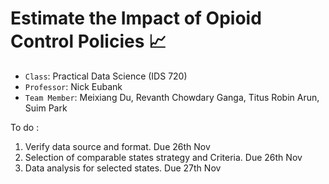 # Estimate the Impact of Opioid Control Policies :chart_with_upwards_trend:
* `Class`: Practical Data Science (IDS 720)
* `Professor`: Nick Eubank
* `Team Member`: Meixiang Du, Revanth Chowdary Ganga, Titus Robin Arun, Suim Park

To do :

1. Verify data source and format. Due 26th Nov
2. Selection of comparable states strategy and Criteria. Due 26th Nov
3. Data analysis for selected states. Due 27th Nov
